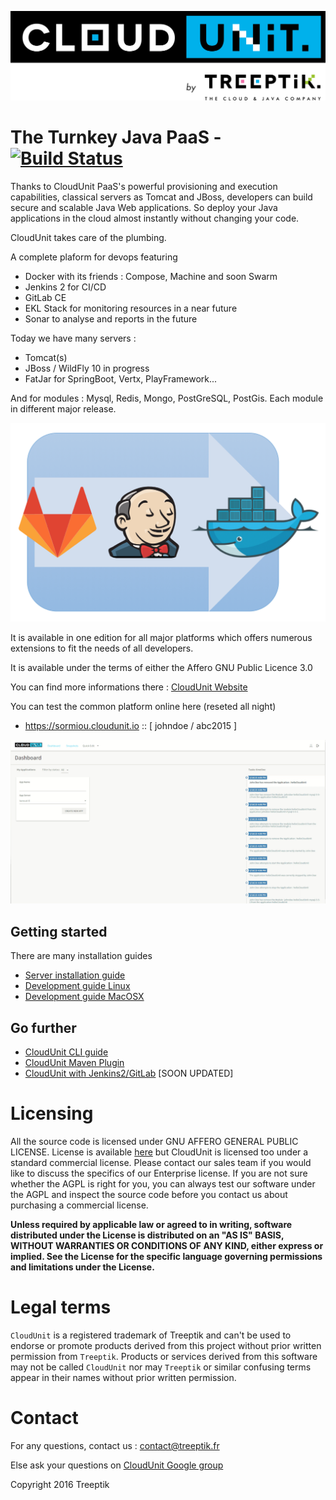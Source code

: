 ![CloudUnit Logo](documentation/img/Cloudunit_by_Treeptik.png "CloudUnit By Treeptik")


# The Turnkey Java PaaS - [![Build Status](https://travis-ci.org/Treeptik/cloudunit.svg?branch=master)](https://travis-ci.org/Treeptik/cloudunit)

Thanks to CloudUnit PaaS's powerful provisioning and execution capabilities, classical servers as Tomcat and JBoss, developers can build secure and scalable Java Web applications. So deploy your Java applications in the cloud almost instantly without changing your code.

CloudUnit takes care of the plumbing.

A complete plaform for devops featuring
* Docker with its friends : Compose, Machine and soon Swarm
* Jenkins 2 for CI/CD
* GitLab CE 
* EKL Stack for monitoring resources in a near future
* Sonar to analyse and reports in the future

Today we have many servers :
* Tomcat(s)
* JBoss / WildFly 10 in progress
* FatJar for SpringBoot, Vertx, PlayFramework...

And for modules : Mysql, Redis, Mongo, PostGreSQL, PostGis. Each module in different major release.

![Jenkins2 Logo](documentation/img/plateforme-trio.png "Devops Plateforme")

It is available in one edition for all major platforms which offers numerous extensions to fit the needs of all developers.

It is available under the terms of either the Affero GNU Public Licence 3.0

You can find more informations there : [CloudUnit Website](http://www.cloudunit.io/)

You can test the common platform online here (reseted all night)
* https://sormiou.cloudunit.io :: [ johndoe / abc2015 ]

![CloudUnit Gif](documentation/img/cloudunitGif.gif "CloudUnit Gif")

## Getting started

There are many installation guides
* [Server installation guide](documentation/SERVER-GUIDE.md)
* [Development guide Linux](documentation/DEV-GUIDE-LINUX.md)
* [Development guide MacOSX](documentation/DEV-GUIDE-MACOSX.md)

## Go further

* [CloudUnit CLI guide](documentation/README.md)
* [CloudUnit Maven Plugin](documentation/README.md)
* [CloudUnit with Jenkins2/GitLab](documentation/CI-CD.md) [SOON UPDATED]

# Licensing

All the source code is licensed under GNU AFFERO GENERAL PUBLIC LICENSE. License is available [here](/LICENSE)
but CloudUnit is licensed too under a standard commercial license.
Please contact our sales team if you would like to discuss the specifics of our Enterprise license.
If you are not sure whether the AGPL is right for you,
you can always test our software under the AGPL and inspect the source code before you contact us
about purchasing a commercial license.

**Unless required by applicable law or agreed to in writing, software
distributed under the License is distributed on an "AS IS" BASIS,
WITHOUT WARRANTIES OR CONDITIONS OF ANY KIND, either express or implied.
See the License for the specific language governing permissions and
limitations under the License.**
  
# Legal terms

`CloudUnit` is a registered trademark of Treeptik and can't be used to endorse
or promote products derived from this project without prior written permission from `Treeptik`.
Products or services derived from this software may not be called `CloudUnit` nor may `Treeptik` 
or similar confusing terms appear in their names without prior written permission.

# Contact

For any questions, contact us : contact@treeptik.fr

Else ask your questions on [CloudUnit Google group](https://groups.google.com/forum/#!forum/cloudunit)

Copyright 2016 Treeptik

